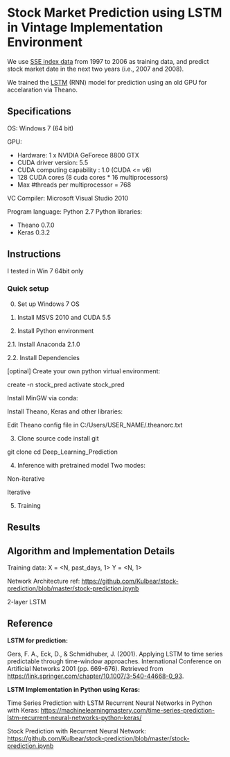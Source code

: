 # Stock Market Prediction using LSTM <br> in Vintage Implementation Environment

We use [SSE index data](https://finance.yahoo.com/quote/000001.SS/history?period1=867801600&period2=1623283200&interval=1d&filter=history&frequency=1d&includeAdjustedClose=true) from 1997 to 2006 as training data, and predict stock market date in the next two years (i.e., 2007 and 2008). 

We trained the [LSTM](https://link.springer.com/chapter/10.1007/3-540-44668-0_93) (RNN) model for prediction using an old GPU for accelaration via Theano.

## Specifications
OS: Windows 7 (64 bit)

GPU: 
  - Hardware: 1 x NVIDIA GeForece 8800 GTX 
  - CUDA driver version: 5.5
  - CUDA computing capability : 1.0 (CUDA <= v6)
  - 128 CUDA cores (8 cuda cores * 16 multiprocessors)
  - Max \#threads per multiprocessor = 768 

  VC Compiler: Microsoft Visual Studio 2010
  
Program language: Python 2.7
Python libraries:
  - Theano 0.7.0
  - Keras 0.3.2  

## Instructions 
I tested in Win 7 64bit only

### Quick setup

0. Set up Windows 7 OS 

1. Install MSVS 2010 and CUDA 5.5



2. Install Python environment

2.1. Install Anaconda 2.1.0

2.2. Install Dependencies

[optinal] Create your own python virtual environment:

create -n stock_pred
activate stock_pred

Install MinGW via conda:

Install Theano, Keras and other libraries:

Edit Theano config file in C:/Users/USER_NAME/.theanorc.txt

3. Clone source code
install git

git clone 
cd Deep_Learning_Prediction

4. Inference with pretrained model 
Two modes:

Non-iterative

Iterative
 
5. Training

## Results

## Algorithm and Implementation Details
Training data: 
X = <N, past_days, 1>
Y = <N, 1>

Network Architecture
ref: https://github.com/Kulbear/stock-prediction/blob/master/stock-prediction.ipynb

2-layer LSTM

## Reference
**LSTM for prediction:**

Gers, F. A., Eck, D., & Schmidhuber, J. (2001). Applying LSTM to time series predictable through time-window approaches. International Conference on Artificial Networks 2001 (pp. 669-676). Retrieved from https://link.springer.com/chapter/10.1007/3-540-44668-0_93. 

**LSTM Implementation in Python using Keras:**

Time Series Prediction with LSTM Recurrent Neural Networks in Python with Keras:
https://machinelearningmastery.com/time-series-prediction-lstm-recurrent-neural-networks-python-keras/

Stock Prediction with Recurrent Neural Network: 
https://github.com/Kulbear/stock-prediction/blob/master/stock-prediction.ipynb




